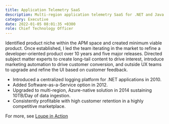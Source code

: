 ```yaml
---
title: Application Telemetry SaaS
description: Multi-region application telemetry SaaS for .NET and Java applications
category: Executive
date: 2022-01-05 08:01:35 +0300
role: Chief Technology Officer
---
```


Identified product niche within the APM space and created minimum viable product.  Once established, I led the team iterating in the market to refine a developer-oriented product over 10 years and five major releases. Directed subject matter experts to create long-tail content to drive interest, introduce marketing automation to drive customer conversion, and outside UX teams to upgrade and refine the UI based on customer feedback.

* Introduced a centralized logging platform for .NET applications in 2010.
* Added Software-as-a-Service option in 2012.
* Upgraded to multi-region, Azure-native solution in 2014 sustaining 10TB/Day of data ingestion.
* Consistently profitable with high customer retention in a highly competitive marketplace.

For more, see [Loupe in Action](https://onloupe.com)